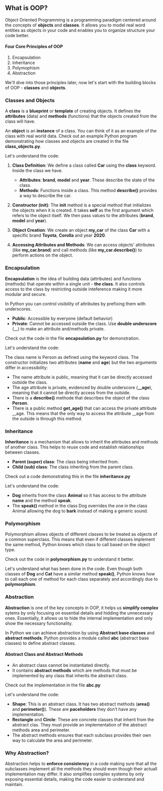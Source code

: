 ## What is OOP?

Object Oriented Programming is a programming paradigm centered around the concepts of **objects** and **classes**. It allows you to model real word entities as objects in your code and enables you to organize structure your code better.

#### Four Core Principles of OOP

1. Encapsulation
2. Inheritance
3. Polymophism
4. Abstraction

We'll dive into those principles later, now let's start with the building blocks of OOP - **classes** and **objects**.

### Classes and Objects

A **class** is a **blueprint** or **template** of creating objects. 
It defines the **attributes** (data) and **methods** (functions) that the objects created from the class will have.

An **object** is an **instance** of a class. You can think of it as an example of the class with real world data. 
Check out an example Python program demonstrating how classes and objects are created in the file **class_objects.py**.

Let's understand the code:

1. **Class Definition**: We define a class called **Car** using the **class** keyword. Inside the class we have.
    - **Attributes**: **brand**, **model** and **year**. These describe the state of the class.
    - **Methods**: Functions inside a class. This method **describe()** provides a way to describe the car.

2. **Constructor (__init__)**: The __init__ method is a special method that initializes the objects when it is created. It takes **self** as the first argument which refers to the object itself. We then pass values to the attributes (**brand**, **model** and **year**).

3. **Object Creation**: We create an object **my_car** of the class **Car** with a specific brand **Toyota**, **Corolla** and year **2020**.

4. **Accessing Attributes and Methods**: We can access objects' attributes (like **my_car.brand**) and call methods (like **my_car.describe()**) to perform actions on the object.

### Encapsulation

**Encapsulation** is the idea of building data (attributes) and functions (methods) 
that operate within a single unit - **the class**. 
It also controls access to the class by restricting outside inteference making it more 
modular and secure.

In Python you can control visibility of attributes by prefixing them with underscores.
 - **Public**: Accessible by everyone (default behavior)
 - **Private**: Cannot be accessed outside the class. Use **double underscore** (__) to make
 an attribute and/methods private.

 Check out the code in the file **encapsulation.py** for demonstration.

 Let's understand the code:

The class name is Person as defined using the keyword class. The constructor initializes two
attributes (**name** and **age**) but the two arguments differ in accessibility:
 - The name attribute is public, meaning that it can be directly accessed outside the class.
 - The age attribute is private, evidenced by double underscore (**__age**), meaning that
 it cannot be directly access from the outside.
 - There is a **describe()** methode that describes the object of the class **Person**.
 - There is a public method **get_age()** that can access the private attribute __age. 
 This means that the only way to access the attribute __age from the outside is through this method.

### Inheritance

**Inheritance** is a mechanism that allows to inherit the attributes and methods of another
class. This helps to reuse code and establish relationships between classes.

 - **Parent (super) class**: The class being inherited from.
 - **Child (sub) class**: The class inheriting from the parent class.

Check out a code demonstrating this in the file **inheritance.py**

Let's understand the code:

 - **Dog** inherits from the class **Animal** so it has access to the attribute **name** and the
 method **speak**.
 - The **speak()** method in the class Dog overrides the one in the class Animal 
 allowing the dog to **bark** instead of making a generic sound. 

### Polymorphism

Polymorphism allows objects of different classes to be treated as objects of a common superclass.
This means that even if different classes implement the same method, Python knows which class to
call based on the object type.

Check out the code in **polymorphism.py** to understand it better.

Let's understand what has been done in the code. Even though both classes of **Dog** and **Cat** have a similar method **speak()**, Python knows how to call each one of method for each class separately and accordingly due to **polymorphism**.

### Abstraction

**Abstraction** is one of the key concepts in OOP, it helps us **simplify complex** sytems by only focusing on essential details and hidding the unnecessary ones. Essentially, it allows us to hide the internal implementation and only show the necessary functionality.

In Python we can achieve abstraction by using **Abstract base classes** and **abstract methods**. Python provides a module called **abc** (abstract base classes) to define abstract classes.

#### Abstract Class and Abstract Methods

 - An abstract class cannot be instantiated directly.
 - It contains **abstract methods** which are methods that must be implemented by any 
 class that inherits the abstract class. 
 
 Check out the implementation in the file **abc.py**

Let's understand the code:

 - **Shape**: This is an abstract class. It has two abstract methods (**area()** and **perimeter()**). These are **paceholders** they don't have any implementation.
 - **Rectangle** and **Circle**: These are concrete classes that inherit from the abstract clas. They must provide an implementation of the abstract methods area and perimeter.
 - The abstract methods ensures that each subclass provides their own way to calculate the area and perimeter.

### Why Abstraction?

Abstraction helps to **enforce consistency** in a code making sure that all the subclasses implement all the methods they should even though their actuall implementation may differ. It also simplifies complex systems by only exposing essential details, making the code easier to understand and maintain.